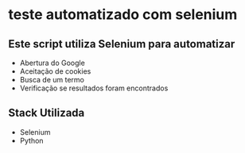 # teste automatizado com selenium

## Este script utiliza Selenium para automatizar
- Abertura do Google
- Aceitação de cookies
- Busca de um termo
- Verificação se resultados foram encontrados

## Stack Utilizada
- Selenium 
- Python
